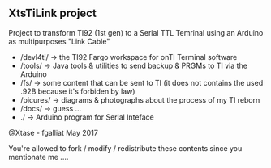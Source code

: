 ## XtsTiLink project

Project to transform TI92 (1st gen) to a Serial TTL Temrinal
using an Arduino as multipurposes "Link Cable"

* /devl4ti/ -> the TI92 Fargo workspace for onTI Terminal software
* /tools/   -> Java tools & utilities to send backup & PRGMs to TI via the Arduino
* /fs/      -> some content that can be sent to TI (it does not contains the used .92B because it's forbiden by law)
* /picures/ -> diagrams & photographs about the process of my TI reborn
* /docs/    -> guess ...
* ./        -> Arduino program for Serial Inteface

@Xtase - fgalliat May 2017

You're allowed to fork / modify / redistribute these contents since you mentionate me ....